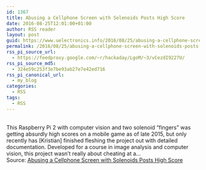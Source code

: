 ```yaml
---
id: 1367
title: Abusing a Cellphone Screen with Solenoids Posts High Score
date: 2016-08-25T12:01:00+01:00
author: RSS reader
layout: post
guid: https://www.uelectronics.info/2016/08/25/abusing-a-cellphone-screen-with-solenoids-posts-high-score/
permalink: /2016/08/25/abusing-a-cellphone-screen-with-solenoids-posts-high-score/
rss_pi_source_url:
  - https://feedproxy.google.com/~r/hackaday/LgoM/~3/vCezdI9227U/
rss_pi_source_md5:
  - 324e59c253f3e7be93ab27e7e42ed716
rss_pi_canonical_url:
  - my_blog
categories:
  - RSS
tags:
  - RSS
---
```

&#013;  
This Raspberry Pi 2 with computer vision and two solenoid “fingers” was getting absurdly high scores on a mobile game as of late 2015, but only recently has [Kristian] finished fleshing the project out with detailed documentation. Developed for a course in image analysis and computer vision, this project wasn’t really about cheating at a…&#013;  
Source: <a href="https://feedproxy.google.com/~r/hackaday/LgoM/~3/vCezdI9227U/" target="_blank">Abusing a Cellphone Screen with Solenoids Posts High Score</a>